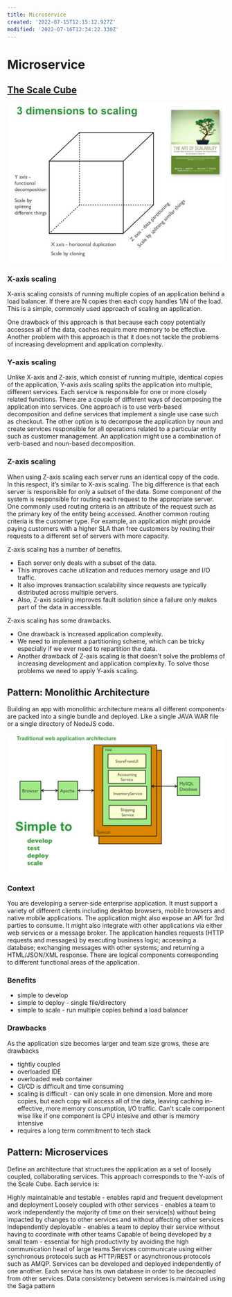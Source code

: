 ```yaml
---
title: Microservice
created: '2022-07-15T12:15:12.927Z'
modified: '2022-07-16T12:34:22.330Z'
---
```


# Microservice

## [The Scale Cube](https://microservices.io/articles/scalecube.html)

![3 dimensions to scaling](../images/scaling.png)

### X-axis scaling
X-axis scaling consists of running multiple copies of an application behind a load balancer. If there are N copies then each copy handles 1/N of the load. This is a simple, commonly used approach of scaling an application.

One drawback of this approach is that because each copy potentially accesses all of the data, caches require more memory to be effective. Another problem with this approach is that it does not tackle the problems of increasing development and application complexity.

### Y-axis scaling
Unlike X-axis and Z-axis, which consist of running multiple, identical copies of the application, Y-axis axis scaling splits the application into multiple, different services. Each service is responsible for one or more closely related functions. There are a couple of different ways of decomposing the application into services. One approach is to use verb-based decomposition and define services that implement a single use case such as checkout. The other option is to decompose the application by noun and create services responsible for all operations related to a particular entity such as customer management. An application might use a combination of verb-based and noun-based decomposition.

### Z-axis scaling
When using Z-axis scaling each server runs an identical copy of the code. In this respect, it’s similar to X-axis scaling. The big difference is that each server is responsible for only a subset of the data. Some component of the system is responsible for routing each request to the appropriate server. One commonly used routing criteria is an attribute of the request such as the primary key of the entity being accessed. Another common routing criteria is the customer type. For example, an application might provide paying customers with a higher SLA than free customers by routing their requests to a different set of servers with more capacity.

Z-axis scaling has a number of benefits.

- Each server only deals with a subset of the data.
- This improves cache utilization and reduces memory usage and I/O traffic.
- It also improves transaction scalability since requests are typically distributed across multiple servers.
- Also, Z-axis scaling improves fault isolation since a failure only makes part of the data in accessible.

Z-axis scaling has some drawbacks.

- One drawback is increased application complexity.
- We need to implement a partitioning scheme, which can be tricky especially if we ever need to repartition the data.
- Another drawback of Z-axis scaling is that doesn’t solve the problems of increasing development and application complexity. To solve those problems we need to apply Y-axis scaling.


## Pattern: Monolithic Architecture

Building an app with monolithic architecture means all different components are packed into a single bundle and deployed. Like a single JAVA WAR file or a single directory of NodeJS code.

![monolithic architecture](../images/monolithic.png)

### Context
You are developing a server-side enterprise application. It must support a variety of different clients including desktop browsers, mobile browsers and native mobile applications. The application might also expose an API for 3rd parties to consume. It might also integrate with other applications via either web services or a message broker. The application handles requests (HTTP requests and messages) by executing business logic; accessing a database; exchanging messages with other systems; and returning a HTML/JSON/XML response. There are logical components corresponding to different functional areas of the application.

### Benefits
- simple to develop
- simple to deploy - single file/directory
- simple to scale - run multiple copies behind a load balancer

### Drawbacks
As the application size becomes larger and team size grows, these are drawbacks
- tightly coupled
- overloaded IDE
- overloaded web container
- CI/CD is difficult and time consuming
- scaling is difficult - can only scale in one dimension. More and more copies, but each copy will access all of the data, leaving caching in-effective, more memory consumption, I/O traffic. Can't scale component wise like if one component is CPU intesive and other is memory intensive
- requires a long term commitment to tech stack


## Pattern: Microservices

Define an architecture that structures the application as a set of loosely coupled, collaborating services. This approach corresponds to the Y-axis of the Scale Cube. Each service is:

Highly maintainable and testable - enables rapid and frequent development and deployment
Loosely coupled with other services - enables a team to work independently the majority of time on their service(s) without being impacted by changes to other services and without affecting other services
Independently deployable - enables a team to deploy their service without having to coordinate with other teams
Capable of being developed by a small team - essential for high productivity by avoiding the high communication head of large teams
Services communicate using either synchronous protocols such as HTTP/REST or asynchronous protocols such as AMQP. Services can be developed and deployed independently of one another. Each service has its own database in order to be decoupled from other services. Data consistency between services is maintained using the Saga pattern
